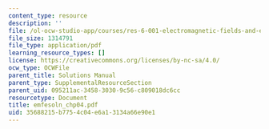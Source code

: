 ```yaml
---
content_type: resource
description: ''
file: /ol-ocw-studio-app/courses/res-6-001-electromagnetic-fields-and-energy-spring-2008/35688215b7754c04e6a13134a66e90e1_emfesoln_chp04.pdf
file_size: 1314791
file_type: application/pdf
learning_resource_types: []
license: https://creativecommons.org/licenses/by-nc-sa/4.0/
ocw_type: OCWFile
parent_title: Solutions Manual
parent_type: SupplementalResourceSection
parent_uid: 095211ac-3458-3030-9c56-c809018dc6cc
resourcetype: Document
title: emfesoln_chp04.pdf
uid: 35688215-b775-4c04-e6a1-3134a66e90e1
---
```

